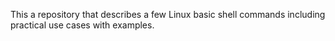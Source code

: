 This a repository that describes a few Linux basic shell commands
including practical use cases with examples.

